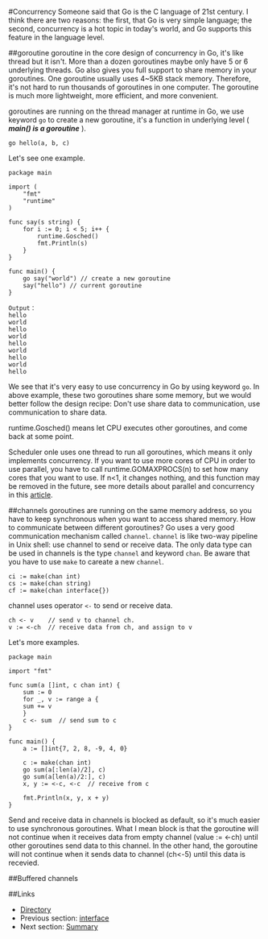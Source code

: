 #Concurrency
Someone said that Go is the C language of 21st century. I think there are two reasons: the first, that Go is very simple language; the second, concurrency is a hot topic in today's world, and Go supports this feature in the language level.

##goroutine
goroutine in the core design of concurrency in Go, it's like thread but it isn't. More than a dozen goroutines maybe only have 5 or 6 underlying threads. Go also gives you full support to share memory in your goroutines. One goroutine usually uses 4~5KB stack memory. Therefore, it's not hard to run thousands of goroutines in one computer. The goroutine is much more lightweight, more efficient, and more convenient.

goroutines are running on the thread manager at runtime in Go, we use keyword `go` to create a new goroutine, it's a function in underlying level ( ***main() is a goroutine*** ).

	go hello(a, b, c)
	
Let's see one example.

	package main

	import (
    	"fmt"
    	"runtime"
	)

	func say(s string) {
    	for i := 0; i < 5; i++ {
        	runtime.Gosched()
        	fmt.Println(s)
    	}
	}

	func main() {
    	go say("world") // create a new goroutine
    	say("hello") // current goroutine
	}

	Output：
	hello
	world
	hello
	world
	hello
	world
	hello
	world
	hello
	
We see that it's very easy to use concurrency in Go by using keyword `go`. In above example, these two goroutines share some memory, but we would better follow the design recipe: Don't use share data to communication, use communication to share data.

runtime.Gosched() means let CPU executes other goroutines, and come back at some point.

Scheduler onle uses one thread to run all goroutines, which means it only implements concurrency. If you want to use more cores of CPU in order to use parallel, you have to call runtime.GOMAXPROCS(n) to set how many cores that you want to use. If n<1, it changes nothing, and this function may be removed in the future, see more details about parallel and concurrency in this [article](http://concur.rspace.googlecode.com/hg/talk/concur.html#landing-slide).

##channels
goroutines are running on the same memory address, so you have to keep synchronous when you want to access shared memory. How to communicate between different goroutines? Go uses a very good communication mechanism called `channel`. `channel` is like two-way pipeline in Unix shell: use channel to send or receive data. The only data type can be used in channels is the type `channel` and keyword `chan`. Be aware that you have to use `make` to careate a new `channel`.

	ci := make(chan int)
	cs := make(chan string)
	cf := make(chan interface{})
	
channel uses operator `<-` to send or receive data.

	ch <- v    // send v to channel ch.
	v := <-ch  // receive data from ch, and assign to v
	
Let's more examples.

	package main

	import "fmt"

	func sum(a []int, c chan int) {
    	sum := 0
    	for _, v := range a {
        sum += v
    	}
    	c <- sum  // send sum to c
	}

	func main() {
    	a := []int{7, 2, 8, -9, 4, 0}

    	c := make(chan int)
    	go sum(a[:len(a)/2], c)
    	go sum(a[len(a)/2:], c)
    	x, y := <-c, <-c  // receive from c

    	fmt.Println(x, y, x + y)
	}
	
Send and receive data in channels is blocked as default, so it's much easier to use synchronous goroutines. What I mean block is that the goroutine will not continue when it receives data from empty channel (value := <-ch) until other goroutines send data to this channel. In the other hand, the goroutine will not continue when it sends data to channel (ch<-5) until this data is recevied.

##Buffered channels

##Links
- [Directory](preface.md)
- Previous section: [interface](02.6.md)
- Next section: [Summary](02.8.md)